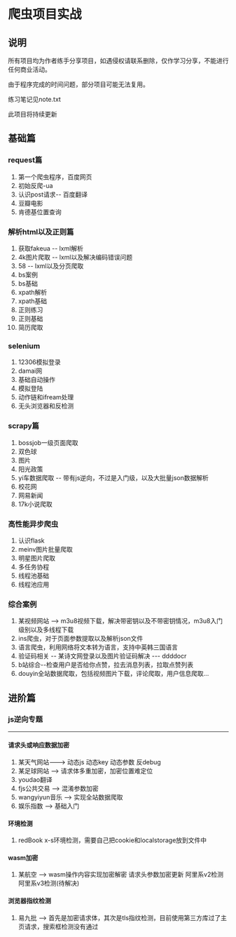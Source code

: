 # 爬虫项目实战

## 说明

所有项目均为作者练手分享项目，如遇侵权请联系删除，仅作学习分享，不能进行任何商业活动。

由于程序完成的时间问题，部分项目可能无法复用。

练习笔记见note.txt

此项目将持续更新

## 基础篇

### request篇

1. 第一个爬虫程序，百度网页
2. 初始反爬-ua
3. 认识post请求-- 百度翻译
4. 豆瓣电影
5. 肯德基位置查询

### 解析html以及正则篇

1. 获取fakeua -- lxml解析
2.  4k图片爬取 -- lxml以及解决编码错误问题
3. 58 -- lxml以及分页爬取
4. bs案例
5. bs基础
6. xpath解析
7. xpath基础
8. 正则练习
9. 正则基础
10. 简历爬取

### selenium

1. 12306模拟登录
2. damai网
3. 基础自动操作
4. 模拟登陆
5. 动作链和ifream处理
6. 无头浏览器和反检测

### scrapy篇

1. bossjob一级页面爬取
2. 双色球
3. 图片
4. 阳光政策
5. yi车数据爬取 -- 带有js逆向，不过是入门级，以及大批量json数据解析
6. 校花网
7. 网易新闻
8. 17k小说爬取 

### 高性能异步爬虫

1. 认识flask
2. meinv图片批量爬取
3. 明星图片爬取
4. 多任务协程
5. 线程池基础
6. 线程池应用

### 综合案例

1. 某视频网站 --> m3u8视频下载，解决带密钥以及不带密钥情况，m3u8入门级别以及多线程下载
2. ins爬虫，对于页面参数提取以及解析json文件
3. 语言爬虫，利用网络将文本转为语言，支持中英韩三国语言
4. 验证码相关 -- 某诗文网登录以及图片验证码解决 --- ddddocr
5. b站综合--检查用户是否给你点赞，拉去消息列表，拉取点赞列表
6. douyin全站数据爬取，包括视频图片下载，评论爬取，用户信息爬取...

## 进阶篇

### js逆向专题

***

#### 请求头或响应数据加密

1. 某天气网站---> 动态js 动态key 动态参数 反debug
2. 某足球网站 --> 请求体多重加密，加密位置难定位
3. youdao翻译
4. fjs公共交易 --> 混淆参数加密
5. wangyiyun音乐 --> 实现全站数据爬取
6. 娱乐指数 --> 基础入门

#### 环境检测

1. redBook x-s环境检测，需要自己把cookie和localstorage放到文件中

#### wasm加密

1. 某航空 --> wasm操作内容实现加密解密 请求头参数加密更新 阿里系v2检测 阿里系v3检测(待解决)

#### 浏览器指纹检测

1. 易九批 --> 首先是加密请求体，其次是tls指纹检测，目前使用第三方库过了主页请求，搜索框检测没有通过